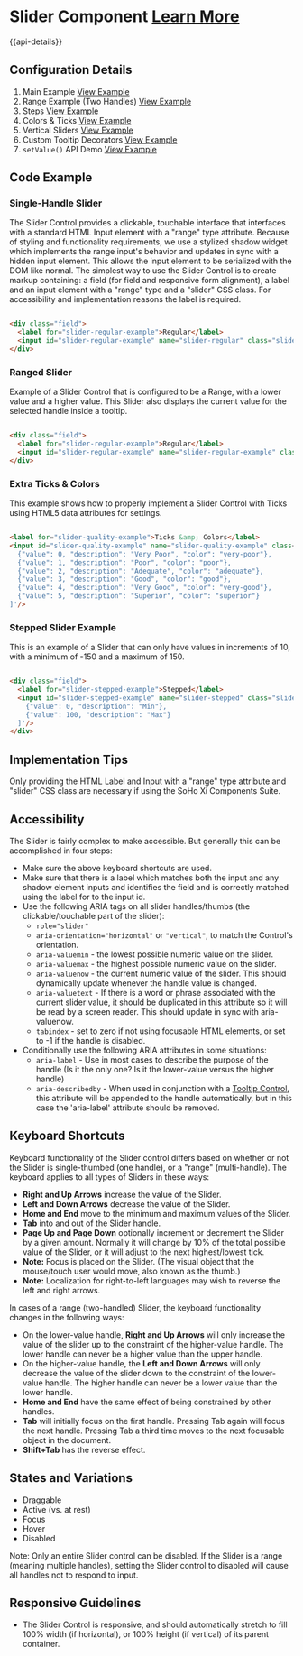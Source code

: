 # Slider Component [Learn More](#)

{{api-details}}

## Configuration Details

1. Main Example [View Example](../components/slider/example-index)
2. Range Example (Two Handles) [View Example](../components/slider/example-range)
3. Steps [View Example](../components/slider/example-stepping)
4. Colors &amp; Ticks [View Example](../components/slider/example-colors-and-ticks)
5. Vertical Sliders [View Example](../components/slider/example-vertical)
6. Custom Tooltip Decorators [View Example](../components/slider/example-custom-tooltips)
7. `setValue()` API Demo [View Example](../components/slider/example-set-value-api)

## Code Example

### Single-Handle Slider

The Slider Control provides a clickable, touchable interface that interfaces with a standard HTML Input element with a "range" type attribute. Because of styling and functionality requirements, we use a stylized shadow widget which implements the range input's behavior and updates in sync with a hidden input element. This allows the input element to be serialized with the DOM like normal. The simplest way to use the Slider Control is to create markup containing: a field (for field and responsive form alignment), a label and an input element with a "range" type and a "slider" CSS class. For accessibility and implementation reasons the label is required.

```html

<div class="field">
  <label for="slider-regular-example">Regular</label>
  <input id="slider-regular-example" name="slider-regular" class="slider" type="range"/>
</div>


```

### Ranged Slider

Example of a Slider Control that is configured to be a Range, with a lower value and a higher value. This Slider also displays the current value for the selected handle inside a tooltip.

```html

<div class="field">
  <label for="slider-regular-example">Regular</label>
  <input id="slider-regular-example" name="slider-regular-example" class="slider" type="range" data-tooltip-content='[""]' data-tooltip-persist="true" />
</div>


```

### Extra Ticks & Colors

This example shows how to properly implement a Slider Control with Ticks using HTML5 data attributes for settings.

```html

<label for="slider-quality-example">Ticks &amp; Colors</label>
<input id="slider-quality-example" name="slider-quality-example" class="slider" type="range" min="0" max="5" value="2" step="1" data-ticks='[
  {"value": 0, "description": "Very Poor", "color": "very-poor"},
  {"value": 1, "description": "Poor", "color": "poor"},
  {"value": 2, "description": "Adequate", "color": "adequate"},
  {"value": 3, "description": "Good", "color": "good"},
  {"value": 4, "description": "Very Good", "color": "very-good"},
  {"value": 5, "description": "Superior", "color": "superior"}
]'/>


```

### Stepped Slider Example

This is an example of a Slider that can only have values in increments of 10, with a minimum of -150 and a maximum of 150.

```html

<div class="field">
  <label for="slider-stepped-example">Stepped</label>
  <input id="slider-stepped-example" name="slider-stepped" class="slider" type="range" step="5" data-ticks='[
    {"value": 0, "description": "Min"},
    {"value": 100, "description": "Max"}
  ]'/>
</div>


```

## Implementation Tips

Only providing the HTML Label and Input with a "range" type attribute and "slider" CSS class are necessary if using the SoHo Xi Components Suite.

## Accessibility

The Slider is fairly complex to make accessible. But generally this can be accomplished in four steps:

- Make sure the above keyboard shortcuts are used.
- Make sure that there is a label which matches both the input and any shadow element inputs and identifies the field and is correctly matched using the label for to the input id.
- Use the following ARIA tags on all slider handles/thumbs (the clickable/touchable part of the slider):
  - `role="slider"`
  - `aria-orientation="horizontal"` or `"vertical"`, to match the Control's orientation.
  - `aria-valuemin` - the lowest possible numeric value on the slider.
  - `aria-valuemax` - the highest possible numeric value on the slider.
  - `aria-valuenow` - the current numeric value of the slider. This should dynamically update whenever the handle value is changed.
  - `aria-valuetext` - If there is a word or phrase associated with the current slider value, it should be duplicated in this attribute so it will be read by a screen reader. This should update in sync with aria-valuenow.
  - `tabindex` - set to zero if not using focusable HTML elements, or set to -1 if the handle is disabled.
- Conditionally use the following ARIA attributes in some situations:
  - `aria-label` - Use in most cases to describe the purpose of the handle (Is it the only one? Is it the lower-value versus the higher handle)
  - `aria-describedby` - When used in conjunction with a [Tooltip Control](https://soho.infor.com/index.php?p=component/tooltip), this attribute will be appended to the handle automatically, but in this case the 'aria-label' attribute should be removed.

## Keyboard Shortcuts

Keyboard functionality of the Slider control differs based on whether or not the Slider is single-thumbed (one handle), or a "range" (multi-handle). The keyboard applies to all types of Sliders in these ways:

- **Right and Up Arrows** increase the value of the Slider.
- **Left and Down Arrows** decrease the value of the Slider.
- **Home and End** move to the minimum and maximum values of the Slider.
- **Tab** into and out of the Slider handle.
- **Page Up and Page Down** optionally increment or decrement the Slider by a given amount. Normally it will change by 10% of the total possible value of the Slider, or it will adjust to the next highest/lowest tick.
- **Note:** Focus is placed on the Slider. (The visual object that the mouse/touch user would move, also known as the thumb.)
- **Note:** Localization for right-to-left languages may wish to reverse the left and right arrows.

In cases of a range (two-handled) Slider, the keyboard functionality changes in the following ways:

- On the lower-value handle, **Right and Up Arrows** will only increase the value of the slider up to the constraint of the higher-value handle. The lower handle can never be a higher value than the upper handle.
- On the higher-value handle, the **Left and Down Arrows** will only decrease the value of the slider down to the constraint of the lower-value handle. The higher handle can never be a lower value than the lower handle.
- **Home and End** have the same effect of being constrained by other handles.
- **Tab** will initially focus on the first handle. Pressing Tab again will focus the next handle. Pressing Tab a third time moves to the next focusable object in the document.
- **Shift+Tab** has the reverse effect.

## States and Variations

- Draggable
- Active (vs. at rest)
- Focus
- Hover
- Disabled

Note: Only an entire Slider control can be disabled. If the Slider is a range (meaning multiple handles), setting the Slider control to disabled will cause all handles not to respond to input.

## Responsive Guidelines

- The Slider Control is responsive, and should automatically stretch to fill 100% width (if horizontal), or 100% height (if vertical) of its parent container.
